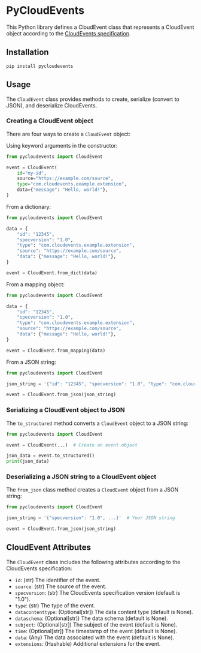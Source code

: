# PyCloudEvents

This Python library defines a CloudEvent class that represents a CloudEvent object according to the [CloudEvents specification](https://www.cncf.io/projects/cloudevents/).

## Installation

```shell
pip install pycloudevents
```

## Usage

The `CloudEvent` class provides methods to create, serialize (convert to JSON), and deserialize CloudEvents.

### Creating a CloudEvent object

There are four ways to create a `CloudEvent` object:

Using keyword arguments in the constructor:

```python
from pycloudevents import CloudEvent

event = CloudEvent(
    id="my-id",
    source="https://example.com/source",
    type="com.cloudevents.example.extension",
    data={"message": "Hello, world!"},
)
```

From a dictionary:

```python
from pycloudevents import CloudEvent

data = {
    "id": "12345",
    "specversion": "1.0",
    "type": "com.cloudevents.example.extension",
    "source": "https://example.com/source",
    "data": {"message": "Hello, world!"},
}

event = CloudEvent.from_dict(data)
```

From a mapping object:

```python
from pycloudevents import CloudEvent

data = {
    "id": "12345",
    "specversion": "1.0",
    "type": "com.cloudevents.example.extension",
    "source": "https://example.com/source",
    "data": {"message": "Hello, world!"},
}

event = CloudEvent.from_mapping(data)
```

From a JSON string:

```python
from pycloudevents import CloudEvent

json_string = '{"id": "12345", "specversion": "1.0", "type": "com.cloudevents.example.extension", "source": "https://example.com/source", "data": {"message": "Hello, world!"}}'

event = CloudEvent.from_json(json_string)
```

### Serializing a CloudEvent object to JSON

The `to_structured` method converts a `CloudEvent` object to a JSON string:

```python
from pycloudevents import CloudEvent

event = CloudEvent(...)  # Create an event object

json_data = event.to_structured()
print(json_data)
```

### Deserializing a JSON string to a CloudEvent object

The `from_json` class method creates a `CloudEvent` object from a JSON string:

```python
from pycloudevents import CloudEvent

json_string = '{"specversion": "1.0", ...}'  # Your JSON string

event = CloudEvent.from_json(json_string)
```

## CloudEvent Attributes

The `CloudEvent` class includes the following attributes according to the CloudEvents specification:

* `id`: (str) The identifier of the event.
* `source`: (str) The source of the event.
* `specversion`: (str) The CloudEvents specification version (default is "1.0").
* `type`: (str) The type of the event.
* `datacontenttype`: (Optional[str]) The data content type (default is None).
* `dataschema`: (Optional[str]) The data schema (default is None).
* `subject`: (Optional[str]) The subject of the event (default is None).
* `time`: (Optional[str]) The timestamp of the event (default is None).
* `data`: (Any) The data associated with the event (default is None).
* `extensions`: (Hashable) Additional extensions for the event.
